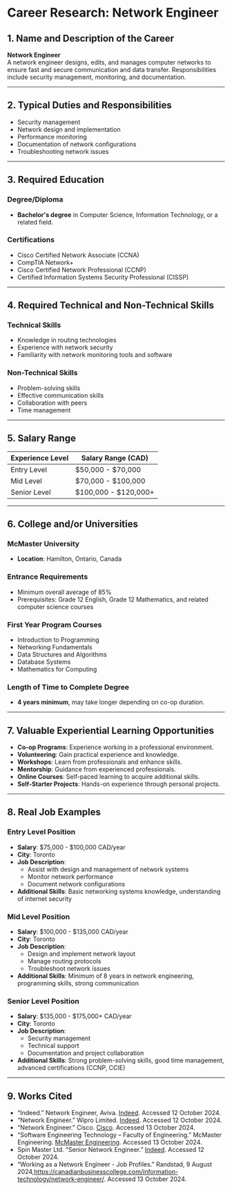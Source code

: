 # Career Research: Network Engineer

## 1. Name and Description of the Career
**Network Engineer**  
A network engineer designs, edits, and manages computer networks to ensure fast and secure communication and data transfer. Responsibilities include security management, monitoring, and documentation.

---

## 2. Typical Duties and Responsibilities
- Security management
- Network design and implementation
- Performance monitoring
- Documentation of network configurations
- Troubleshooting network issues

---

## 3. Required Education
### Degree/Diploma
- **Bachelor's degree** in Computer Science, Information Technology, or a related field.

### Certifications
- Cisco Certified Network Associate (CCNA)
- CompTIA Network+
- Cisco Certified Network Professional (CCNP)
- Certified Information Systems Security Professional (CISSP)

---

## 4. Required Technical and Non-Technical Skills

### Technical Skills
- Knowledge in routing technologies
- Experience with network security
- Familiarity with network monitoring tools and software

### Non-Technical Skills
- Problem-solving skills
- Effective communication skills
- Collaboration with peers
- Time management

---

## 5. Salary Range
| Experience Level | Salary Range (CAD)        |
|------------------|---------------------------|
| Entry Level      | $50,000 - $70,000        |
| Mid Level        | $70,000 - $100,000       |
| Senior Level     | $100,000 - $120,000+     |

---

## 6. College and/or Universities
### McMaster University
- **Location**: Hamilton, Ontario, Canada

### Entrance Requirements
- Minimum overall average of 85%
- Prerequisites: Grade 12 English, Grade 12 Mathematics, and related computer science courses

### First Year Program Courses
- Introduction to Programming
- Networking Fundamentals
- Data Structures and Algorithms
- Database Systems
- Mathematics for Computing

### Length of Time to Complete Degree
- **4 years minimum**, may take longer depending on co-op duration.

---

## 7. Valuable Experiential Learning Opportunities
- **Co-op Programs**: Experience working in a professional environment.
- **Volunteering**: Gain practical experience and knowledge.
- **Workshops**: Learn from professionals and enhance skills.
- **Mentorship**: Guidance from experienced professionals.
- **Online Courses**: Self-paced learning to acquire additional skills.
- **Self-Starter Projects**: Hands-on experience through personal projects.

---

## 8. Real Job Examples
### Entry Level Position
- **Salary**: $75,000 - $100,000 CAD/year
- **City**: Toronto
- **Job Description**:
  - Assist with design and management of network systems
  - Monitor network performance
  - Document network configurations
- **Additional Skills**: Basic networking systems knowledge, understanding of internet security

### Mid Level Position
- **Salary**: $100,000 - $135,000 CAD/year
- **City**: Toronto
- **Job Description**:
  - Design and implement network layout
  - Manage routing protocols
  - Troubleshoot network issues
- **Additional Skills**: Minimum of 8 years in network engineering, programming skills, strong communication

### Senior Level Position
- **Salary**: $135,000 - $175,000+ CAD/year
- **City**: Toronto
- **Job Description**:
  - Security management
  - Technical support
  - Documentation and project collaboration
- **Additional Skills**: Strong problem-solving skills, good time management, advanced certifications (CCNP, CCIE)

---

## 9. Works Cited
- “Indeed.” Network Engineer, Aviva. [Indeed](https://ca.indeed.com/jobs?q=network+engineer&l=Gormley%2C+ON&from=searchOnDesktopSerp&vjk=686a9d22a2f5b66b). Accessed 12 October 2024.
- “Network Engineer.” Wipro Limited. [Indeed](https://ca.indeed.com/jobs?q=network+engineer&l=Gormley%2C+ON&from=searchOnDesktopSerp&vjk=d4ca6095da11c5ac). Accessed 12 October 2024.
- “Network Engineer.” Cisco. [Cisco](https://www.cisco.com/site/us/en/learn/training-certifications/tech-roles/network-engineer.html). Accessed 13 October 2024.
- “Software Engineering Technology – Faculty of Engineering.” McMaster Engineering. [McMaster Engineering](https://www.eng.mcmaster.ca/sept/degree-options/software-engineering-technology/). Accessed 13 October 2024.
- Spin Master Ltd. “Senior Network Engineer.” [Indeed](https://ca.indeed.com/jobs?q=network+engineer&l=Gormley%2C+ON&from=searchOnDesktopSerp&vjk=d155b97caef8cfb7). Accessed 12 October 2024.
- “Working as a Network Engineer - Job Profiles.” Randstad, 9 August 2024,https://canadianbusinesscollege.com/information-technology/network-engineer/. Accessed 13 October 2024. 



